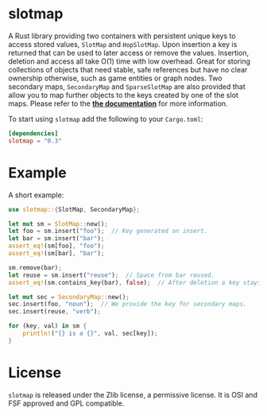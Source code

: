 # slotmap

A Rust library providing two containers with persistent unique keys to access
stored values, `SlotMap` and `HopSlotMap`. Upon insertion a key is returned that
can be used to later access or remove the values. Insertion, deletion and access
all take O(1) time with low overhead. Great for storing collections of objects
that need stable, safe references but have no clear ownership otherwise, such as
game entities or graph nodes. Two secondary maps, `SecondaryMap` and
`SparseSlotMap` are also provided that allow you to map further objects to the
keys created by one of the slot maps. Please refer to the
[**the documentation**](https://docs.rs/slotmap) for more information.

To start using `slotmap` add the following to your `Cargo.toml`:

```toml
[dependencies]
slotmap = "0.3"
```

# Example

A short example:

```rust
use slotmap::{SlotMap, SecondaryMap};

let mut sm = SlotMap::new();
let foo = sm.insert("foo");  // Key generated on insert.
let bar = sm.insert("bar");
assert_eq!(sm[foo], "foo");
assert_eq!(sm[bar], "bar");

sm.remove(bar);
let reuse = sm.insert("reuse");  // Space from bar reused.
assert_eq!(sm.contains_key(bar), false);  // After deletion a key stays invalid.

let mut sec = SecondaryMap::new();
sec.insert(foo, "noun");  // We provide the key for secondary maps.
sec.insert(reuse, "verb");

for (key, val) in sm {
    println!("{} is a {}", val, sec[key]);
}
```

# License

`slotmap` is released under the Zlib license, a permissive license. It is
OSI and FSF approved and GPL compatible.
